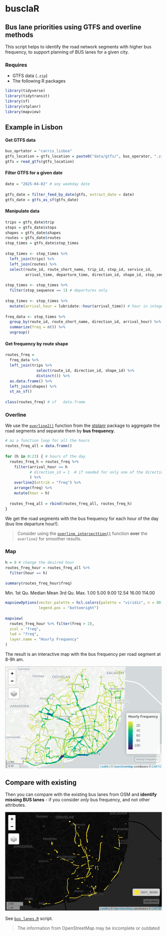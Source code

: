 busclaR
================

## Bus lane priorities using GTFS and overline methods

This script helps to identify the road network segments with higher bus
frequency, to support planning of BUS lanes for a given city.

### Requires

- GTFS data (`.zip`)
- The following R packages

``` r
library(tidyverse)
library(tidytransit)
library(sf)
library(stplanr)
library(mapview)
```

## Example in Lisbon

#### Get GTFS data

``` r
bus_oprtator = "carris_lisboa"
gtfs_location = gtfs_location = paste0("data/gtfs/", bus_operator, ".zip")
gtfs = read_gtfs(gtfs_location)
```

#### Filter GTFS for a given date

``` r
date = "2025-04-02" # any weekday date

gtfs_date = filter_feed_by_date(gtfs, extract_date = date)
gtfs_date = gtfs_as_sf(gtfs_date)
```

#### Manipulate data

``` r
trips = gtfs_date$trip
stops = gtfs_date$stops
shapes = gtfs_date$shapes
routes = gtfs_date$routes
stop_times = gtfs_date$stop_times

stop_times <- stop_times %>% 
  left_join(trips) %>% 
  left_join(routes) %>% 
  select(route_id, route_short_name, trip_id, stop_id, service_id,
         arrival_time, departure_time, direction_id, shape_id, stop_sequence)

stop_times <- stop_times %>% 
  filter(stop_sequence == 1) # departures only

stop_times <- stop_times %>% 
  mutate(arrival_hour = lubridate::hour(arrival_time)) # hour in integer format

freq_data <- stop_times %>% 
  group_by(route_id, route_short_name, direction_id, arrival_hour) %>% 
  summarize(freq = n()) %>%
  ungroup()
```

#### Get frequency by route shape

``` r
routes_freq =
  freq_data %>%
  left_join(trips %>%
              select(route_id, direction_id, shape_id) %>%
              distinct()) %>%
  as.data.frame() %>%
  left_join(shapes) %>%
  st_as_sf()

class(routes_freq) # sf   data.frame
```

### Overline

We use the
[`overline2()`](https://docs.ropensci.org/stplanr/reference/overline2.html)
function from the [stplanr](https://docs.ropensci.org/stplanr/) package
to aggregate the road segments and separate them by **bus frequency**.

``` r
# as a function loop for all the hours
routes_freq_all = data.frame()

for (h in 0:23) { # hours of the day
  routes_freq_h = routes_freq %>% 
    filter(arrival_hour == h
           # direction_id = 1  # if needed for only one of the directions
           ) %>%  
    overline2(attrib = "freq") %>% 
    arrange(freq) %>% 
    mutate(hour = h)
  
  routes_freq_all = rbind(routes_freq_all, routes_freq_h)
}
```

We get the road segments with the bus frequency for each hour of the day
(bus line departure hour!).

> Consider using the
> [`overline_intersecttion()`](https://github.com/ropensci/stplanr/issues/420)
> function **over** the `overline2` for smoother results.

### Map

``` r
h = 8 # change the desired hour
routes_freq_hour = routes_freq_all %>% 
  filter(hour == h) 

summary(routes_freq_hour$freq)
```

Min. 1st Qu. Median Mean 3rd Qu. Max. 1.00 5.00 9.00 12.54 16.00 114.00

``` r
mapviewOptions(vector.palette = hcl.colors(palette = "viridis", n = 80, rev = TRUE),
               legend.pos = "bottomright")

mapview(
  routes_freq_hour %>% filter(freq > 2),
  zcol = "freq",
  lwd = "freq",
  layer.name = "Hourly Frequency"
)
```

The result is an interactive map with the bus frequency per road segment
at 8-9h am.

![](map_carris.png)

## Compare with existing

Then you can compare with the existing bus lanes from OSM and **identify
missing BUS lanes** - if you consider *only* bus frequency, and not
other attributes.

![](bus_lisbon.png)

See [`bus_lanes.R`](code/bus_lanes.R) script.

> The information from OpenStreetMap may be incomplete or outdated
